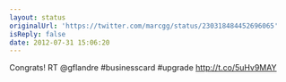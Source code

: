 ```yaml
---
layout: status
originalUrl: 'https://twitter.com/marcgg/status/230318484452696065'
isReply: false
date: 2012-07-31 15:06:20
---
```


Congrats! RT @gflandre #businesscard #upgrade http://t.co/5uHv9MAY
